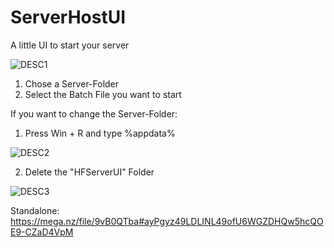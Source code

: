 # ServerHostUI
A little UI to start your server

![DESC1](https://user-images.githubusercontent.com/58570916/159265739-fe15f50b-9409-4d74-93df-87fe92d21643.PNG)

1. Chose a Server-Folder
2. Select the Batch File you want to start

If you want to change the Server-Folder:

1. Press Win + R and type %appdata%

![DESC2](https://user-images.githubusercontent.com/58570916/159264560-fbb52129-f562-4a9b-bbba-9b0eb1d9f8a3.PNG)

2. Delete the "HFServerUI" Folder

![DESC3](https://user-images.githubusercontent.com/58570916/159264735-30b70694-d2c2-437d-9efb-a6e3f741f3f1.PNG)

Standalone:
https://mega.nz/file/9vB0QTba#ayPgyz49LDLINL49ofU6WGZDHQw5hcQOE9-CZaD4VpM
